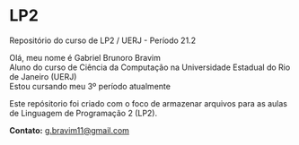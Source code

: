 # LP2
Repositório do curso de LP2 / UERJ - Período 21.2

<p>
Olá, meu nome é Gabriel Brunoro Bravim </br>
Aluno do curso de Ciência da Computação na Universidade Estadual do Rio de Janeiro (UERJ) </br>
Estou cursando meu 3º período atualmente </br>
</p>

Este repósitorio foi criado com o foco de armazenar arquivos para as aulas de Linguagem de Programação 2 (LP2).

__Contato:__ g.bravim11@gmail.com
